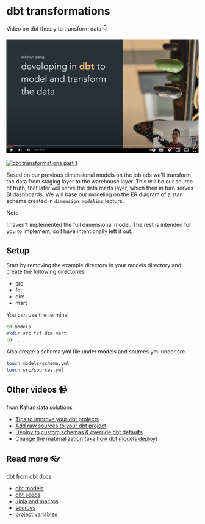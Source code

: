 # dbt transformations

Video on dbt theory to transform data :point_down:

[![developing in dbt](https://github.com/kokchun/assets/blob/main/data_warehouse/developing_dbt_video.png?raw=true)](https://youtu.be/PnSL_CPWKxI)

[![dbt transformations part 1]()](https://youtu.be/aiYLvu6h0dM)

Based on our previous dimensional models on the job ads we'll transform the data from staging layer to the warehouse layer. This will be our source of truth, that later will serve the data marts layer, which then in turn serves BI dashboards. We will base our modeling on the ER diagram of a star schema created in `dimension_modeling` lecture.

> [!NOTE]
> I haven't implemented the full dimensional model. The rest is intended for you to implement, so  I have intentionally left it out.

## Setup

Start by removing the example directory in your models directory and create the following directories

- src
- fct
- dim
- mart

You can use the terminal

```bash
cd models
mkdir src fct dim mart
cd ..
```

Also create a schema.yml file under models and sources.yml under src.

```bash
touch models/schema.yml
touch src/sources.yml
```


## Other videos :video_camera:

from Kahan data solutions 

- [Tips to improve your dbt projects](https://www.youtube.com/watch?v=qOx8l_QFz9I&list=PLy4OcwImJzBLJzLYxpxaPUmCWp8j1esvT&index=2)
- [Add raw sources to your dbt project](https://www.youtube.com/watch?v=Y03CsVDK69Y&list=PLy4OcwImJzBLJzLYxpxaPUmCWp8j1esvT&index=3)
- [Deploy to custom schemas & override dbt defaults](https://www.youtube.com/watch?v=AvrVQr5FHwk&list=PLy4OcwImJzBLJzLYxpxaPUmCWp8j1esvT&index=5)
- [Change the materialization (aka how dbt models deploy)](https://www.youtube.com/watch?v=zpACZu31154&list=PLy4OcwImJzBLJzLYxpxaPUmCWp8j1esvT&index=7)

## Read more :eyeglasses:

dbt from dbt docs
- [dbt models](https://docs.getdbt.com/docs/build/models)
- [dbt seeds](https://docs.getdbt.com/docs/build/seeds)
- [Jinja and macros](https://docs.getdbt.com/docs/build/jinja-macros)
- [sources](https://docs.getdbt.com/docs/build/sources)
- [project variables](https://docs.getdbt.com/docs/build/project-variables)
